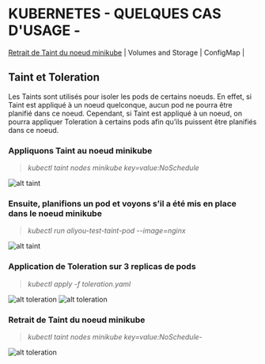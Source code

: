 
# KUBERNETES - QUELQUES CAS D'USAGE -
[Retrait de Taint du noeud minikube](#Retrait-de-Taint-du-noeud-minikube) | Volumes and Storage | ConfigMap | 
## Taint et Toleration

Les Taints sont utilisés pour isoler les pods de certains noeuds. En effet, si Taint est appliqué à un noeud quelconque, aucun pod ne pourra être planifié dans ce noeud. Cependant, si Taint est appliqué à un noeud, on pourra appliquer Toleration à certains pods afin qu’ils puissent être planifiés dans ce noeud.


### Appliquons Taint au noeud minikube
> _kubectl taint nodes minikube key=value:NoSchedule_

![alt taint](https://aliyoub.github.io/kubernetes/images/taints-tolerations_1.png)

### Ensuite, planifions un pod et voyons s’il a été mis en place dans le noeud minikube
> _kubectl run aliyou-test-taint-pod --image=nginx_

![alt taint](https://aliyoub.github.io/kubernetes/images/taints-tolerations_2.png)


### Application de Toleration sur 3 replicas de pods
> _kubectl apply -f toleration.yaml_ 

![alt toleration](https://aliyoub.github.io/kubernetes/images/taints-tolerations_3.png)
![alt toleration](https://aliyoub.github.io/kubernetes/images/taints-tolerations_5b.png)


### Retrait de Taint du noeud minikube
> _kubectl taint nodes minikube key=value:NoSchedule-_

![alt toleration](https://aliyoub.github.io/kubernetes/images/taints-tolerations_5.png)
